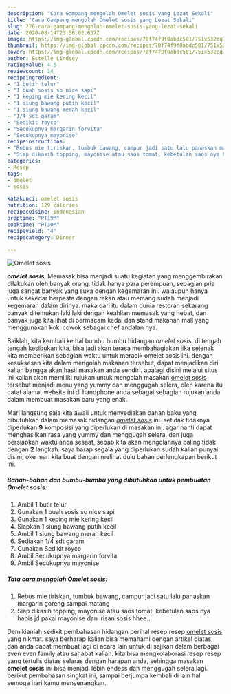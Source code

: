 ```yaml
---
description: "Cara Gampang mengolah Omelet sosis yang Lezat Sekali"
title: "Cara Gampang mengolah Omelet sosis yang Lezat Sekali"
slug: 226-cara-gampang-mengolah-omelet-sosis-yang-lezat-sekali
date: 2020-08-14T23:56:02.637Z
image: https://img-global.cpcdn.com/recipes/70f74f9f0abdc501/751x532cq70/omelet-sosis-foto-resep-utama.jpg
thumbnail: https://img-global.cpcdn.com/recipes/70f74f9f0abdc501/751x532cq70/omelet-sosis-foto-resep-utama.jpg
cover: https://img-global.cpcdn.com/recipes/70f74f9f0abdc501/751x532cq70/omelet-sosis-foto-resep-utama.jpg
author: Estelle Lindsey
ratingvalue: 4.6
reviewcount: 14
recipeingredient:
- "1 butir telur"
- "1 buah sosis so nice sapi"
- "1 keping mie kering kecil"
- "1 siung bawang putih kecil"
- "1 siung bawang merah kecil"
- "1/4 sdt garam"
- "Sedikit royco"
- "Secukupnya margarin forvita"
- "Secukupnya mayonise"
recipeinstructions:
- "Rebus mie tiriskan, tumbuk bawang, campur jadi satu lalu panaskan margarin goreng sampai matang"
- "Siap dikasih topping, mayonise atau saos tomat, kebetulan saos nya habis jd pakai mayonise dan irisan sosis hhee.."
categories:
- Resep
tags:
- omelet
- sosis

katakunci: omelet sosis 
nutrition: 129 calories
recipecuisine: Indonesian
preptime: "PT19M"
cooktime: "PT30M"
recipeyield: "4"
recipecategory: Dinner

---
```



![Omelet sosis](https://img-global.cpcdn.com/recipes/70f74f9f0abdc501/751x532cq70/omelet-sosis-foto-resep-utama.jpg)

<b><i>omelet sosis</i></b>, Memasak bisa menjadi suatu kegiatan yang menggembirakan dilakukan oleh banyak orang. tidak hanya para perempuan, sebagian pria juga sangat banyak yang suka dengan kegemaran ini. walaupun hanya untuk sekedar berpesta dengan rekan atau memang sudah menjadi kegemaran dalam dirinya. maka dari itu dalam dunia restoran sekarang banyak ditemukan laki laki dengan keahlian memasak yang hebat, dan banyak juga kita lihat di bermacam kedai dan stand makanan mall yang menggunakan koki cowok sebagai chef andalan nya.



Baiklah, kita kembali ke hal bumbu bumbu hidangan <i>omelet sosis</i>. di tengah tengah kesibukan kita, bisa jadi akan terasa membahagiakan jika sejenak kita memberikan sebagian waktu untuk meracik omelet sosis ini. dengan kesuksesan kita dalam mengolah makanan tersebut, dapat menjadikan diri kalian bangga akan hasil masakan anda sendiri. apalagi disini melalui situs ini kalian akan memiliki rujukan untuk mengolah masakan <u>omelet sosis</u> tersebut menjadi menu yang yummy dan menggugah selera, oleh karena itu catat alamat website ini di handphone anda sebagai sebagian rujukan anda dalam membuat masakan baru yang enak.


Mari langsung saja kita awali untuk menyediakan bahan baku yang dibutuhkan dalam memasak hidangan <u><i>omelet sosis</i></u> ini. setidak tidaknya diperlukan <b>9</b> komposisi yang diperlukan di masakan ini. agar nanti dapat menghasilkan rasa yang yummy dan menggugah selera. dan juga persiapkan waktu anda sesaat, sebab kita akan mengolahnya paling tidak dengan <b>2</b> langkah. saya harap segala yang diperlukan sudah kalian punyai disini, oke mari kita buat dengan melihat dulu bahan perlengkapan berikut ini.

<!--inarticleads1-->

##### Bahan-bahan dan bumbu-bumbu yang dibutuhkan untuk pembuatan Omelet sosis:

1. Ambil 1 butir telur
1. Gunakan 1 buah sosis so nice sapi
1. Gunakan 1 keping mie kering kecil
1. Siapkan 1 siung bawang putih kecil
1. Ambil 1 siung bawang merah kecil
1. Sediakan 1/4 sdt garam
1. Gunakan Sedikit royco
1. Ambil Secukupnya margarin forvita
1. Ambil Secukupnya mayonise




<!--inarticleads2-->

##### Tata cara mengolah Omelet sosis:

1. Rebus mie tiriskan, tumbuk bawang, campur jadi satu lalu panaskan margarin goreng sampai matang
1. Siap dikasih topping, mayonise atau saos tomat, kebetulan saos nya habis jd pakai mayonise dan irisan sosis hhee..




Demikianlah sedikit pembahasan hidangan perihal resep resep <u>omelet sosis</u> yang nikmat. saya berharap kalian bisa memahami dengan artikel diatas, dan anda dapat membuat lagi di acara lain untuk di sajikan dalam berbagai even even family atau sahabat kalian. kita bisa mengkolaborasi resep resep yang tertulis diatas selaras dengan harapan anda, sehingga masakan <b>omelet sosis</b> ini bisa menjadi lebih endess dan menggugah selera lagi. berikut pembahasan singkat ini, sampai berjumpa kembali di lain hal. semoga hari kamu menyenangkan.
